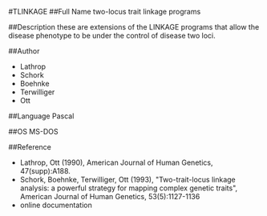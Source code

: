 #TLINKAGE
##Full Name
two-locus trait linkage programs

##Description
these are extensions of the LINKAGE programs that allow the disease phenotype to be under the control of disease two loci.

##Author
* Lathrop
* Schork
* Boehnke
* Terwilliger
* Ott

##Language
Pascal

##OS
MS-DOS

##Reference
* Lathrop, Ott (1990), American Journal of Human Genetics, 47(supp):A188.
* Schork, Boehnke, Terwilliger, Ott (1993), "Two-trait-locus linkage analysis: a powerful strategy for mapping complex genetic traits", American Journal of Human Genetics, 53(5):1127-1136
* online documentation

